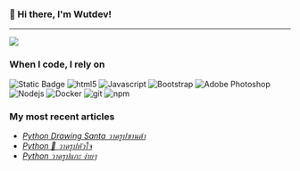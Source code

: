 ### 👋 Hi there, I'm Wutdev!

---
![](https://komarev.com/ghpvc/?username=taggi&color=brightgreen)
<h3>When I code, I rely on</h3>
<p>
<img alt="Static Badge" src="https://img.shields.io/badge/-Scratch?style=flat&logo=Scratch&logoColor=Orange&label=Scratch&labelColor=Orange&color=White">
  <img alt="html5" src="https://img.shields.io/badge/-HTML5-E34F26?style=flat-square&logo=html5&logoColor=white" />
  <img alt="Javascript" src="https://img.shields.io/badge/-javascript-f7df1c?style=flat-square&logo=javascript&logoColor=black" />
  <img alt="Bootstrap" src="https://img.shields.io/badge/-bootstrap-7953b3?style=flat-square&logo=javascript&logoColor=white" />
  <img alt="Adobe Photoshop" src="https://img.shields.io/badge/-adobe%20photoshop-30a8ff?style=flat-square&logo=adobe%20photoshop&logoColor=white" />
  <img alt="Nodejs" src="https://img.shields.io/badge/-Nodejs-43853d?style=flat-square&logo=Node.js&logoColor=white" />
  <img alt="Docker" src="https://img.shields.io/badge/-Docker-46a2f1?style=flat-square&logo=docker&logoColor=white" />
  <img alt="git" src="https://img.shields.io/badge/-Git-F05032?style=flat-square&logo=git&logoColor=white" />
  <img alt="npm" src="https://img.shields.io/badge/-NPM-CB3837?style=flat-square&logo=npm&logoColor=white" />
</p>

<h3>My most recent articles</h3>
<ul>
  <li><a href="https://codejuniorthailand.com/python-santa-clause/"><i>Python Drawing Santa วาดรูปซานต้า</i></a></li>
  <li><a href="https://codejuniorthailand.com/drawing-heart-using-python/"><i>Python 💖 วาดรูปหัวใจ</i></a></li>
  <li><a href="[Python วาดรูปแกะ ง่ายๆ](https://codejuniorthailand.com/python-%e0%b8%a7%e0%b8%b2%e0%b8%94%e0%b8%a3%e0%b8%b9%e0%b8%9b%e0%b9%81%e0%b8%81%e0%b8%b0-%e0%b8%87%e0%b9%88%e0%b8%b2%e0%b8%a2%e0%b9%86/)"><i>Python วาดรูปแกะ ง่ายๆ</i></a></li>
</ul>
